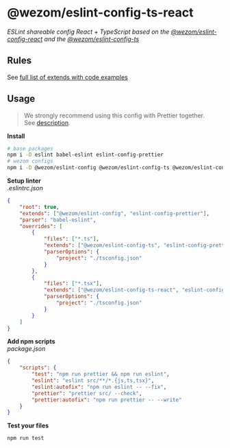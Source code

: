 # @wezom/eslint-config-ts-react

_ESLint shareable config React + TypeScript based on the [@wezom/eslint-config-react](https://github.com/WezomCompany/code-style/blob/main/packages/eslint-config-react/README.md#readme) and the [@wezom/eslint-config-ts](https://github.com/WezomCompany/code-style/blob/main/packages/eslint-config-ts/README.md#readme)_

## Rules

See [full list of extends with code examples](https://github.com/WezomCompany/code-style/blob/main/packages/eslint-config-ts-react/RULES.md)

## Usage

> We strongly recommend using this config with Prettier together.  
> See [description](https://github.com/WezomCompany/code-style/blob/main/guidelines/tools/prettier.md).

**Install**

```bash
# base packages
npm i -D eslint babel-eslint eslint-config-prettier
# wezom configs
npm i -D @wezom/eslint-config @wezom/eslint-config-ts @wezom/eslint-config-ts-react
```

**Setup linter**  
_.eslintrc.json_

```json
{
	"root": true,
	"extends": ["@wezom/eslint-config", "eslint-config-prettier"],
	"parser": "babel-eslint",
	"overrides": [
		{
			"files": ["*.ts"],
			"extends": ["@wezom/eslint-config-ts", "eslint-config-prettier"],
			"parserOptions": {
				"project": "./tsconfig.json"
			}
		},
		{
			"files": ["*.tsx"],
			"extends": ["@wezom/eslint-config-ts-react", "eslint-config-prettier"],
			"parserOptions": {
				"project": "./tsconfig.json"
			}
		}
	]
}
```

**Add npm scripts**  
_package.json_

```json
{
	"scripts": {
		"test": "npm run prettier && npm run eslint",
		"eslint": "eslint src/**/*.{js,ts,tsx}",
		"eslint:autofix": "npm run eslint -- --fix",
		"prettier": "prettier src/ --check",
		"prettier:autofix": "npm run prettier -- --write"
	}
}
```

**Test your files**

```bash
npm run test
```
